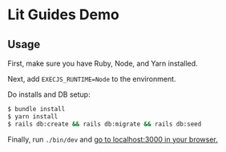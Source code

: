 # Lit Guides Demo

## Usage

First, make sure you have Ruby, Node, and Yarn installed.

Next, add `EXECJS_RUNTIME=Node` to the environment.

Do installs and DB setup:

```bash
$ bundle install
$ yarn install
$ rails db:create && rails db:migrate && rails db:seed
```

Finally, run `./bin/dev` and [go to localhost:3000 in your browser.](http://localhost:3000)
